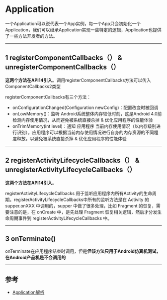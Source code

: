 # Application

一个Application可以说代表一个App实例，每一个App只会初始化一个Application，我们可以继承Application实现一些特定的逻辑，Application也提供了一些方法开发者的方法。

---
## 1 registerComponentCallbacks（） & unregisterComponentCallbacks（）

**这两个方法在API14引入**。调用registerComponentCallbacks方法可以传入ComponentCallbacks2类型

registerComponentCallbacks有三个方法：

- onConfigurationChanged(Configuration newConfig)：配置改变时被回调
- onLowMemory()：监听 Android系统整体内存较低时刻，这是Android 4.0前 检测内存使用情况，从而避免被系统直接杀掉 & 优化应用程序的性能体验
- onTrimMemory(int level)：通知 应用程序 当前内存使用情况（以内存级别进行识别），应用程序可以根据当前内存使用情况进行自身的内存资源的不同程度释放，以避免被系统直接杀掉 & 优化应用程序的性能体验

---
##  2 registerActivityLifecycleCallbacks（） & unregisterActivityLifecycleCallbacks（）

**这两个方法在API14引入**。

registerActivityLifecycleCallbacks 用于监听应用程序内所有Activity的生命周期。registerActivityLifecycleCallbacks中所有的监听方法是在 Activity 的 supper.onXXX 中调用的，supper 中做了很多处理，比如 Fragment 的恢复，需要注意的是，在 onCreate 中，是先处理 Fragment 恢复相关逻辑，然后才分发生命周期事件到 registerActivityLifecycleCallbacks 中。

---
## 3 onTerminate()

onTerminate在应用程序结束时调用，但是**但该方法只用于Android仿真机测试，在Android产品机是不会调用的**

---
## 参考

- [Application解析](http://www.jianshu.com/p/f665366b2a47)